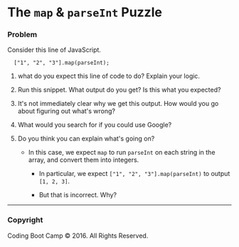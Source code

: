# The `map` & `parseInt` Puzzle

### Problem

Consider this line of JavaScript.

```
  ["1", "2", "3"].map(parseInt);
```

1. what do you expect this line of code to do? Explain your logic.

2. Run this snippet. What output do you get? Is this what you expected?

3. It's not immediately clear why we get this output. How would you go about figuring out what's wrong?

4. What would you search for if you could use Google?

5. Do you think you can explain what's going on?

      * In this case, we expect `map` to run `parseInt` on each string in the array, and convert them into integers.

        * In particular, we expect `["1", "2", "3"].map(parseInt)` to output `[1, 2, 3]`.

        * But that is incorrect. Why?

- - -

### Copyright

Coding Boot Camp © 2016. All Rights Reserved.
